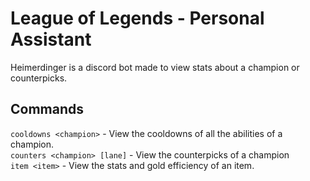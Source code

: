 # League of Legends - Personal Assistant
Heimerdinger is a discord bot made to view stats about a champion or counterpicks.
## Commands
`cooldowns <champion>` - View the cooldowns of all the abilities of a champion.<br />
`counters <champion> [lane]` - View the counterpicks of a champion<br />
`item <item>` - View the stats and gold efficiency of an item.<br />
